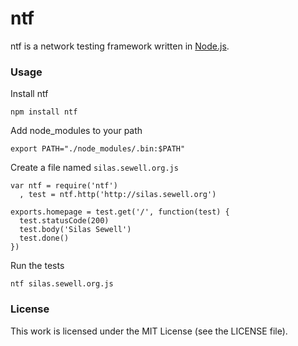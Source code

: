 ntf
===

ntf is a network testing framework written in [Node.js](http://nodejs.org/).

### Usage

Install ntf

    npm install ntf

Add node\_modules to your path

    export PATH="./node_modules/.bin:$PATH"

Create a file named `silas.sewell.org.js`

    var ntf = require('ntf')
      , test = ntf.http('http://silas.sewell.org')

    exports.homepage = test.get('/', function(test) {
      test.statusCode(200)
      test.body('Silas Sewell')
      test.done()
    })

Run the tests

    ntf silas.sewell.org.js

### License

This work is licensed under the MIT License (see the LICENSE file).
